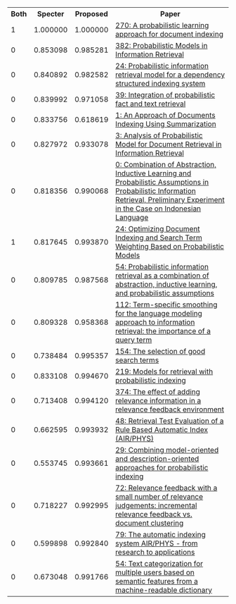 <html><table><tr>
<th>Both</th>
<th>Specter</th>
<th>Proposed</th>
<th>Paper</th>
</tr>
<tr>
<td>1</td>
<td>1.000000</td>
<td>1.000000</td>
<td><a href="https://www.semanticscholar.org/paper/87618241774c6e5fafd0b757c799fd5981400325">270: A probabilistic learning approach for document indexing</a></td>
</tr>
<tr>
<td>0</td>
<td>0.853098</td>
<td>0.985281</td>
<td><a href="https://www.semanticscholar.org/paper/10acde6ae4c45c3337469580e8188db0080b58ad">382: Probabilistic Models in Information Retrieval</a></td>
</tr>
<tr>
<td>0</td>
<td>0.840892</td>
<td>0.982582</td>
<td><a href="https://www.semanticscholar.org/paper/7150ed788a8763c024ba929df130687b3a3cf0c7">24: Probabilistic information retrieval model for a dependency structured indexing system</a></td>
</tr>
<tr>
<td>0</td>
<td>0.839992</td>
<td>0.971058</td>
<td><a href="https://www.semanticscholar.org/paper/8ac588bcd75e1ef7a6a7d8cfec0db59958049661">39: Integration of probabilistic fact and text retrieval</a></td>
</tr>
<tr>
<td>0</td>
<td>0.833756</td>
<td>0.618619</td>
<td><a href="https://www.semanticscholar.org/paper/43c8d1b79cefdea88137100c8fea42735e55f46f">1: An Approach of Documents Indexing Using Summarization</a></td>
</tr>
<tr>
<td>0</td>
<td>0.827972</td>
<td>0.933078</td>
<td><a href="https://www.semanticscholar.org/paper/e89963f02080ee498d0cd69e26810d8ce6947def">3: Analysis of Probabilistic Model for Document Retrieval in Information Retrieval</a></td>
</tr>
<tr>
<td>0</td>
<td>0.818356</td>
<td>0.990068</td>
<td><a href="https://www.semanticscholar.org/paper/f40cda5698bf6b494cf429dd409d58d81305030c">0: Combination of Abstraction, Inductive Learning and Probabilistic Assumptions in Probabilistic Information Retrieval, Preliminary Experiment in the Case on Indonesian Language</a></td>
</tr>
<tr>
<td>1</td>
<td>0.817645</td>
<td>0.993870</td>
<td><a href="https://www.semanticscholar.org/paper/bdec9408744b6612ef047da60f18eb0a9d0098e5">24: Optimizing Document Indexing and Search Term Weighting Based on Probabilistic Models</a></td>
</tr>
<tr>
<td>0</td>
<td>0.809785</td>
<td>0.987568</td>
<td><a href="https://www.semanticscholar.org/paper/ff1ba0b9e5d77d0845a3c9ce85795fc9405daff2">54: Probabilistic information retrieval as a combination of abstraction, inductive learning, and probabilistic assumptions</a></td>
</tr>
<tr>
<td>0</td>
<td>0.809328</td>
<td>0.958368</td>
<td><a href="https://www.semanticscholar.org/paper/e262953cf261b4309c6e238bacc806e2dd5693a1">112: Term-specific smoothing for the language modeling approach to information retrieval: the importance of a query term</a></td>
</tr>
<tr>
<td>0</td>
<td>0.738484</td>
<td>0.995357</td>
<td><a href="https://www.semanticscholar.org/paper/747bc5cc0cd2ae233b870a0f4f7b72ccb9538abe">154: The selection of good search terms</a></td>
</tr>
<tr>
<td>0</td>
<td>0.833108</td>
<td>0.994670</td>
<td><a href="https://www.semanticscholar.org/paper/61af1deb7a3016cd0760aca0f0a38a4fecda3d61">219: Models for retrieval with probabilistic indexing</a></td>
</tr>
<tr>
<td>0</td>
<td>0.713408</td>
<td>0.994120</td>
<td><a href="https://www.semanticscholar.org/paper/c972982771aeaaafdbdfbbcc7fe205bdecb3cf24">374: The effect of adding relevance information in a relevance feedback environment</a></td>
</tr>
<tr>
<td>0</td>
<td>0.662595</td>
<td>0.993932</td>
<td><a href="https://www.semanticscholar.org/paper/5188d128b38aaa97c17cb93357475a078fa563ee">48: Retrieval Test Evaluation of a Rule Based Automatic Index (AIR/PHYS)</a></td>
</tr>
<tr>
<td>0</td>
<td>0.553745</td>
<td>0.993661</td>
<td><a href="https://www.semanticscholar.org/paper/efc81bfb2ac385f60318102456e0ef5a780eed66">29: Combining model-oriented and description-oriented approaches for probabilistic indexing</a></td>
</tr>
<tr>
<td>0</td>
<td>0.718227</td>
<td>0.992995</td>
<td><a href="https://www.semanticscholar.org/paper/59be6193a972feb977be18b2fcd7091cf176d84b">72: Relevance feedback with a small number of relevance judgements: incremental relevance feedback vs. document clustering</a></td>
</tr>
<tr>
<td>0</td>
<td>0.599898</td>
<td>0.992840</td>
<td><a href="https://www.semanticscholar.org/paper/dacc3d6d45ec9bec3d2eedccd9dbb35881f0a225">79: The automatic indexing system AIR/PHYS - from research to applications</a></td>
</tr>
<tr>
<td>0</td>
<td>0.673048</td>
<td>0.991766</td>
<td><a href="https://www.semanticscholar.org/paper/353a7ccc1d55afc516dc527e2e69d2607022b73a">54: Text categorization for multiple users based on semantic features from a machine-readable dictionary</a></td>
</tr>
</table></html>
